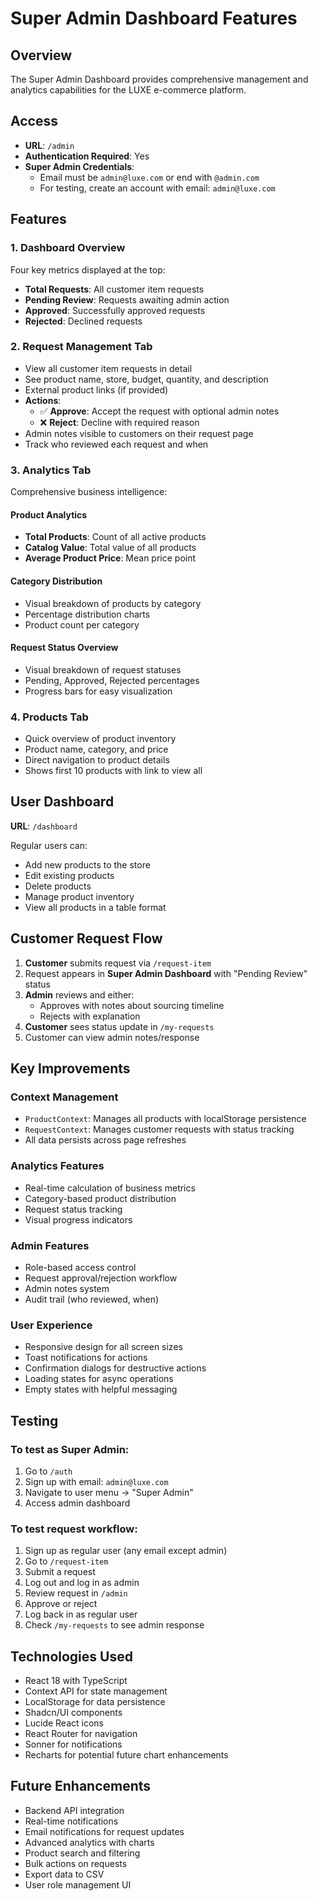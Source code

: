 # Super Admin Dashboard Features

## Overview
The Super Admin Dashboard provides comprehensive management and analytics capabilities for the LUXE e-commerce platform.

## Access
- **URL**: `/admin`
- **Authentication Required**: Yes
- **Super Admin Credentials**: 
  - Email must be `admin@luxe.com` or end with `@admin.com`
  - For testing, create an account with email: `admin@luxe.com`

## Features

### 1. Dashboard Overview
Four key metrics displayed at the top:
- **Total Requests**: All customer item requests
- **Pending Review**: Requests awaiting admin action
- **Approved**: Successfully approved requests
- **Rejected**: Declined requests

### 2. Request Management Tab
- View all customer item requests in detail
- See product name, store, budget, quantity, and description
- External product links (if provided)
- **Actions**:
  - ✅ **Approve**: Accept the request with optional admin notes
  - ❌ **Reject**: Decline with required reason
- Admin notes visible to customers on their request page
- Track who reviewed each request and when

### 3. Analytics Tab
Comprehensive business intelligence:

#### Product Analytics
- **Total Products**: Count of all active products
- **Catalog Value**: Total value of all products
- **Average Product Price**: Mean price point

#### Category Distribution
- Visual breakdown of products by category
- Percentage distribution charts
- Product count per category

#### Request Status Overview
- Visual breakdown of request statuses
- Pending, Approved, Rejected percentages
- Progress bars for easy visualization

### 4. Products Tab
- Quick overview of product inventory
- Product name, category, and price
- Direct navigation to product details
- Shows first 10 products with link to view all

## User Dashboard
**URL**: `/dashboard`

Regular users can:
- Add new products to the store
- Edit existing products
- Delete products
- Manage product inventory
- View all products in a table format

## Customer Request Flow

1. **Customer** submits request via `/request-item`
2. Request appears in **Super Admin Dashboard** with "Pending Review" status
3. **Admin** reviews and either:
   - Approves with notes about sourcing timeline
   - Rejects with explanation
4. **Customer** sees status update in `/my-requests`
5. Customer can view admin notes/response

## Key Improvements

### Context Management
- `ProductContext`: Manages all products with localStorage persistence
- `RequestContext`: Manages customer requests with status tracking
- All data persists across page refreshes

### Analytics Features
- Real-time calculation of business metrics
- Category-based product distribution
- Request status tracking
- Visual progress indicators

### Admin Features
- Role-based access control
- Request approval/rejection workflow
- Admin notes system
- Audit trail (who reviewed, when)

### User Experience
- Responsive design for all screen sizes
- Toast notifications for actions
- Confirmation dialogs for destructive actions
- Loading states for async operations
- Empty states with helpful messaging

## Testing

### To test as Super Admin:
1. Go to `/auth`
2. Sign up with email: `admin@luxe.com`
3. Navigate to user menu → "Super Admin"
4. Access admin dashboard

### To test request workflow:
1. Sign up as regular user (any email except admin)
2. Go to `/request-item`
3. Submit a request
4. Log out and log in as admin
5. Review request in `/admin`
6. Approve or reject
7. Log back in as regular user
8. Check `/my-requests` to see admin response

## Technologies Used
- React 18 with TypeScript
- Context API for state management
- LocalStorage for data persistence
- Shadcn/UI components
- Lucide React icons
- React Router for navigation
- Sonner for notifications
- Recharts for potential future chart enhancements

## Future Enhancements
- Backend API integration
- Real-time notifications
- Email notifications for request updates
- Advanced analytics with charts
- Product search and filtering
- Bulk actions on requests
- Export data to CSV
- User role management UI
